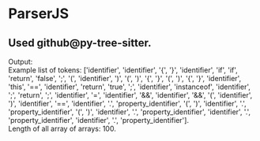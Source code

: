 # ParserJS

## Used github@py-tree-sitter.  
Output:  
Example list of tokens: ['identifier', 'identifier', '{', '}', 'identifier', 'if', 'if', 'return', 'false', ';', '(', 'identifier', ')', '(', ')', '{', '}', '(', ')', '{', '}', 'identifier', 'this', '==', 'identifier', 'return', 'true', ';', 'identifier', 'instanceof', 'identifier', ';', 'return', ';', 'identifier', '=', 'identifier', '&&', 'identifier', '&&', '(', 'identifier', ')', 'identifier', '==', 'identifier', '.', 'property_identifier', '(', ')', 'identifier', '.', 'property_identifier', '(', ')', 'identifier', '.', 'property_identifier', 'identifier', '.', 'property_identifier', 'identifier', '.', 'property_identifier'].   
Length of all array of arrays: 100. 

